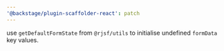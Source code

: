 ```yaml
---
'@backstage/plugin-scaffolder-react': patch
---
```


use `getDefaultFormState` from `@rjsf/utils` to initialise undefined `formData` key values.
